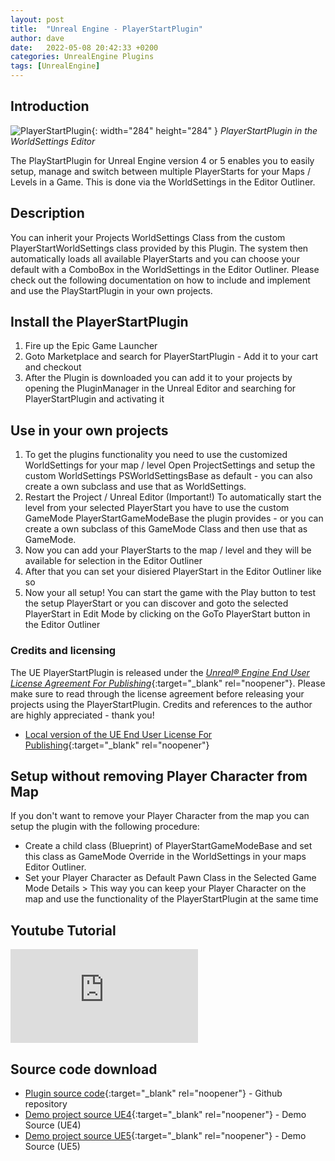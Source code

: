 ```yaml
---
layout: post
title:  "Unreal Engine - PlayerStartPlugin"
author: dave
date:   2022-05-08 20:42:33 +0200
categories: UnrealEngine Plugins
tags: [UnrealEngine]
---
```


## Introduction
![PlayerStartPlugin](../../assets/img/projects/playerstartplugin/PlayerStartPlugin_284x284_02.png){: width="284" height="284" }
_PlayerStartPlugin in the WorldSettings Editor_

The PlayStartPlugin for Unreal Engine version 4 or 5 enables you to easily setup, manage and switch between multiple PlayerStarts for your Maps / Levels in a Game. This is done via the WorldSettings in the Editor Outliner.

## Description
You can inherit your Projects WorldSettings Class from the custom PlayerStartWorldSettings class provided by this Plugin. The system then automatically loads all available PlayerStarts and you can choose your default with a ComboBox in the WorldSettings in the Editor Outliner. Please check out the following documentation on how to include and implement and use the PlayStartPlugin in your own projects.

## Install the PlayerStartPlugin
1. Fire up the Epic Game Launcher
2. Goto Marketplace and search for PlayerStartPlugin - Add it to your cart and checkout
3. After the Plugin is downloaded you can add it to your projects by opening the PluginManager in the Unreal Editor and searching for PlayerStartPlugin and activating it

## Use in your own projects

1. To get the plugins functionality you need to use the customized WorldSettings for your map / level
Open ProjectSettings and setup the custom WorldSettings PSWorldSettingsBase as default - you can also create a own subclass and use that as WorldSettings.
2. Restart the Project / Unreal Editor (Important!)
To automatically start the level from your selected PlayerStart you have to use the custom GameMode PlayerStartGameModeBase the plugin provides - or you can create a own subclass of this GameMode Class and then use that as GameMode.
3. Now you can add your PlayerStarts to the map / level and they will be available for selection in the Editor Outliner
4. After that you can set your disiered PlayerStart in the Editor Outliner like so
5. Now your all setup! You can start the game with the Play button to test the setup PlayerStart or you can discover and goto the selected PlayerStart in Edit Mode by clicking on the GoTo PlayerStart button in the Editor Outliner

### Credits and licensing
The UE PlayerStartPlugin is released under the [_Unreal® Engine End User License Agreement For Publishing_](https://www.unrealengine.com/en-US/eula/unreal?sessionInvalidated=true){:target="_blank" rel="noopener"}. Please make sure to read through the license agreement before releasing your projects using the PlayerStartPlugin. Credits and references to the author are highly appreciated - thank you!
- [Local version of the UE End User License For Publishing](/assets/docs/ue/LICENSE){:target="_blank" rel="noopener"}

## Setup without removing Player Character from Map
If you don't want to remove your Player Character from the map you can setup the plugin with the following procedure:
- Create a child class (Blueprint) of PlayerStartGameModeBase and set this class as GameMode Override in the WorldSettings in your maps Editor Outliner.
- Set your Player Character as Default Pawn Class in the Selected Game Mode Details > This way you can keep your Player Character on the map and use the functionality of the PlayerStartPlugin at the same time

## Youtube Tutorial
<div class="container-responsive-iframe">
  <iframe class="responsive-iframe" src="https://www.youtube.com/embed/AiyZcPeSFOo" title="YouTube video player" frameborder="0" allow="accelerometer; autoplay; clipboard-write; encrypted-media; gyroscope; picture-in-picture" allowfullscreen></iframe>
</div>

## Source code download
- [Plugin source code](https://github.com/jetedonner/PlayerStartPlugin){:target="_blank" rel="noopener"} - Github repository
- [Demo project source UE4](https://github.com/jetedonner/UE4_PlayerStartDemo){:target="_blank" rel="noopener"} - Demo Source (UE4)
- [Demo project source UE5](https://github.com/jetedonner/UE5_PlayerStartDemo){:target="_blank" rel="noopener"} - Demo Source (UE5)
